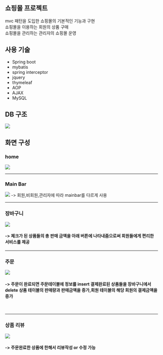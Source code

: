<h2><b>쇼핑몰 프로젝트</b></h2>

mvc 패턴을 도입한 쇼핑몰의 기본적인 기능과 구현 <br>
쇼핑몰을 이용하는 회원의 상품 구매 <br>
쇼핑몰을 관리하는 관리자의 쇼핑몰 운영<br>

<h2><b>사용 기술</b></h2>
<ul>
  <li>Spring boot</li>
  <li>mybatis</li>
  <li>spring interceptor</li>
  <li>jquery</li>
  <li>thymeleaf</li>
  <li>AOP</li>
  <li>AJAX</li>
  <li>MySQL</li>
  
</ul>


<h2><b>DB 구조</b></h2>
<img src="https://user-images.githubusercontent.com/102594142/197384389-7c0bf66f-6801-42c9-933b-3085be60401e.png">


<h2><b>화면 구성</b></h2>
<h3>home</h3>
<img src="https://user-images.githubusercontent.com/102594142/197386309-41a023fe-922c-4376-945f-2d95bacda5ee.png">
<hr>

<h3>Main Bar</h3>
<img src="https://user-images.githubusercontent.com/102594142/197385471-7593f59a-0d3d-45f4-9213-e0c93799affd.png">
-> 회원,비회원,관리자에 따라 mainbar를 다르게 사용

<br>
<hr>

<h3>장바구니</h3>
<img src="https://user-images.githubusercontent.com/102594142/197386512-7fc563c4-01fd-4c6b-be0a-8cf3b6a778d9.png">
<h4>-> 체크가 된 상품들의 총 판매 금액을 아래 버튼에 나타내줌으로써 회원들에게 편리한 서비스를 제공</h4>
<hr>

<h3>주문</h3>
<img src="https://user-images.githubusercontent.com/102594142/197386789-ee20d261-8922-4791-810b-691121799dd3.png">
<h4>-> 주문이 완료되면 주문테이블에 정보를 insert 결제완료된 상품들을 장바구니에서 delete 상품 테이블의 판매량과 판매금액을 증가,회원 테이블의 해당 회원의 결제금액을
증가</h4>
<br>
<hr>

<h3>상품 리뷰</h3>
<img src="https://user-images.githubusercontent.com/102594142/197387162-672daa81-5e41-4764-9992-185c7518a9da.png">
<h4>-> 주문완료한 상품에 한해서 리뷰작성 or 수정 가능 </h4>
